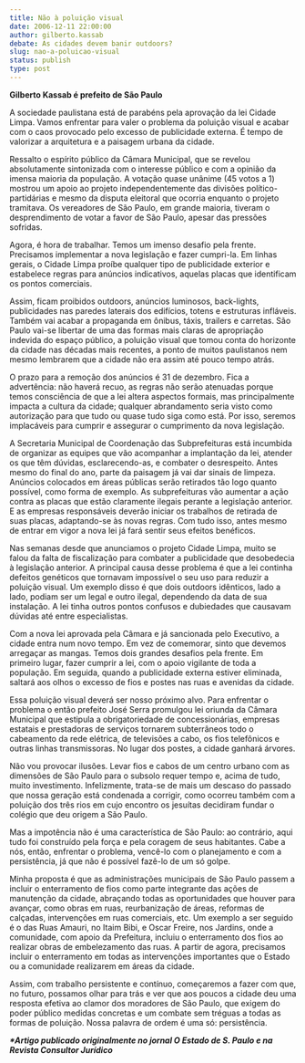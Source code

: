 ```yaml
---
title: Não à poluição visual
date: 2006-12-11 22:00:00
author: gilberto.kassab
debate: As cidades devem banir outdoors?
slug: nao-a-poluicao-visual
status: publish 
type: post
---
```


 **Gilberto Kassab é prefeito de São Paulo**   
  
A sociedade paulistana está de parabéns pela aprovação da lei Cidade Limpa. Vamos enfrentar para valer o problema da poluição visual e acabar com o caos provocado pelo excesso de publicidade externa. É tempo de valorizar a arquitetura e a paisagem urbana da cidade.  
  
Ressalto o espírito público da Câmara Municipal, que se revelou absolutamente sintonizada com o interesse público e com a opinião da imensa maioria da população. A votação quase unânime (45 votos a 1) mostrou um apoio ao projeto independentemente das divisões político-partidárias e mesmo da disputa eleitoral que ocorria enquanto o projeto tramitava. Os vereadores de São Paulo, em grande maioria, tiveram o desprendimento de votar a favor de São Paulo, apesar das pressões sofridas.  
  
Agora, é hora de trabalhar. Temos um imenso desafio pela frente. Precisamos implementar a nova legislação e fazer cumpri-la. Em linhas gerais, o Cidade Limpa proíbe qualquer tipo de publicidade exterior e estabelece regras para anúncios indicativos, aquelas placas que identificam os pontos comerciais.  
  
Assim, ficam proibidos outdoors, anúncios luminosos, back-lights, publicidades nas paredes laterais dos edifícios, totens e estruturas infláveis. Também vai acabar a propaganda em ônibus, táxis, trailers e carretas. São Paulo vai-se libertar de uma das formas mais claras de apropriação indevida do espaço público, a poluição visual que tomou conta do horizonte da cidade nas décadas mais recentes, a ponto de muitos paulistanos nem mesmo lembrarem que a cidade não era assim até pouco tempo atrás.  
  
O prazo para a remoção dos anúncios é 31 de dezembro. Fica a advertência: não haverá recuo, as regras não serão atenuadas porque temos consciência de que a lei altera aspectos formais, mas principalmente impacta a cultura da cidade; qualquer abrandamento seria visto como autorização para que tudo ou quase tudo siga como está. Por isso, seremos implacáveis para cumprir e assegurar o cumprimento da nova legislação.  
  
A Secretaria Municipal de Coordenação das Subprefeituras está incumbida de organizar as equipes que vão acompanhar a implantação da lei, atender os que têm dúvidas, esclarecendo-as, e combater o desrespeito. Antes mesmo do final do ano, parte da paisagem já vai dar sinais de limpeza. Anúncios colocados em áreas públicas serão retirados tão logo quanto possível, como forma de exemplo. As subprefeituras vão aumentar a ação contra as placas que estão claramente ilegais perante a legislação anterior. E as empresas responsáveis deverão iniciar os trabalhos de retirada de suas placas, adaptando-se às novas regras. Com tudo isso, antes mesmo de entrar em vigor a nova lei já fará sentir seus efeitos benéficos.  
  
Nas semanas desde que anunciamos o projeto Cidade Limpa, muito se falou da falta de fiscalização para combater a publicidade que desobedecia à legislação anterior. A principal causa desse problema é que a lei continha defeitos genéticos que tornavam impossível o seu uso para reduzir a poluição visual. Um exemplo disso é que dois outdoors idênticos, lado a lado, podiam ser um legal e outro ilegal, dependendo da data de sua instalação. A lei tinha outros pontos confusos e dubiedades que causavam dúvidas até entre especialistas.  
  
Com a nova lei aprovada pela Câmara e já sancionada pelo Executivo, a cidade entra num novo tempo. Em vez de comemorar, sinto que devemos arregaçar as mangas. Temos dois grandes desafios pela frente. Em primeiro lugar, fazer cumprir a lei, com o apoio vigilante de toda a população. Em seguida, quando a publicidade externa estiver eliminada, saltará aos olhos o excesso de fios e postes nas ruas e avenidas da cidade.  
  
Essa poluição visual deverá ser nosso próximo alvo. Para enfrentar o problema o então prefeito José Serra promulgou lei oriunda da Câmara Municipal que estipula a obrigatoriedade de concessionárias, empresas estatais e prestadoras de serviços tornarem subterrâneos todo o cabeamento da rede elétrica, de televisões a cabo, os fios telefônicos e outras linhas transmissoras. No lugar dos postes, a cidade ganhará árvores.  
  
Não vou provocar ilusões. Levar fios e cabos de um centro urbano com as dimensões de São Paulo para o subsolo requer tempo e, acima de tudo, muito investimento. Infelizmente, trata-se de mais um descaso do passado que nossa geração está condenada a corrigir, como ocorreu também com a poluição dos três rios em cujo encontro os jesuítas decidiram fundar o colégio que deu origem a São Paulo.  
  
Mas a impotência não é uma característica de São Paulo: ao contrário, aqui tudo foi construído pela força e pela coragem de seus habitantes. Cabe a nós, então, enfrentar o problema, vencê-lo com o planejamento e com a persistência, já que não é possível fazê-lo de um só golpe.  
  
Minha proposta é que as administrações municipais de São Paulo passem a incluir o enterramento de fios como parte integrante das ações de manutenção da cidade, abraçando todas as oportunidades que houver para avançar, como obras em ruas, reurbanização de áreas, reformas de calçadas, intervenções em ruas comerciais, etc. Um exemplo a ser seguido é o das Ruas Amauri, no Itaim Bibi, e Oscar Freire, nos Jardins, onde a comunidade, com apoio da Prefeitura, incluiu o enterramento dos fios ao realizar obras de embelezamento das ruas. A partir de agora, precisamos incluir o enterramento em todas as intervenções importantes que o Estado ou a comunidade realizarem em áreas da cidade.  
  
Assim, com trabalho persistente e contínuo, começaremos a fazer com que, no futuro, possamos olhar para trás e ver que aos poucos a cidade deu uma resposta efetiva ao clamor dos moradores de São Paulo, que exigem do poder público medidas concretas e um combate sem tréguas a todas as formas de poluição. Nossa palavra de ordem é uma só: persistência.  
  
***\*Artigo publicado originalmente no jornal O Estado de S. Paulo e na Revista Consultor Jurídico***
